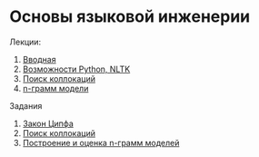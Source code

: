 # Основы языковой инженерии

Лекции:

1. [Вводная](lecture1.md)
2. [Возможности Python, NLTK](http://nbviewer.jupyter.org/github/iposov/students-site/blob/master/21fall/nlp/lecture2.ipynb)
3. [Поиск коллокаций](nlp-3.pdf)
4. [n-грамм модели](n-gram.pdf)

Задания

1. [Закон Ципфа](tasks/zipf.md)
2. [Поиск коллокаций](tasks/collocations.md)
3. [Построение и оценка n-грамм моделей](http://nbviewer.jupyter.org/github/iposov/students-site/blob/master/21fall/nlp/tasks/n_grams.ipynb)
